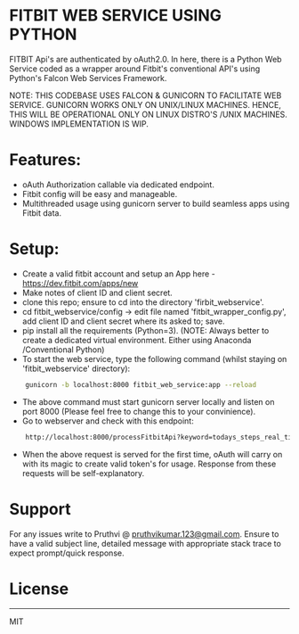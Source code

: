 # FITBIT WEB SERVICE USING PYTHON

FITBIT Api's are authenticated by oAuth2.0. In here, there is a Python Web Service coded as a wrapper around Fitbit's conventional API's using Python's Falcon Web Services Framework. 

NOTE: THIS CODEBASE USES FALCON & GUNICORN TO  FACILITATE WEB SERVICE. GUNICORN WORKS ONLY ON UNIX/LINUX MACHINES. HENCE, THIS WILL BE OPERATIONAL ONLY ON LINUX DISTRO'S /UNIX MACHINES. WINDOWS IMPLEMENTATION IS WIP.

# Features:
  - oAuth Authorization callable via dedicated endpoint.
  - Fitbit config will be easy and manageable.
  - Multithreaded usage using gunicorn server to build seamless apps using Fitbit data.

# Setup:
- Create a valid fitbit account and setup an App here - https://dev.fitbit.com/apps/new
- Make notes of client ID and client secret.
- clone this repo; ensure to cd into the directory 'firbit_webservice'.
- cd fitbit_webservice/config -> edit file named 'fitbit_wrapper_config.py', add client ID and client secret where its asked to; save.
- pip install all the requirements (Python=3). (NOTE: Always better to create a dedicated virtual environment. Either using Anaconda /Conventional Python)
- To start the web service, type the following command (whilst staying on 'fitbit_webservice' directory):
```sh
    gunicorn -b localhost:8000 fitbit_web_service:app --reload
```
- The above command must start gunicorn server locally and listen on port 8000 (Please feel free to change this to your convinience).
- Go to webserver and check with this endpoint:
```sh
    http://localhost:8000/processFitbitApi?keyword=todays_steps_real_time
```
- When the above request is served for the first time, oAuth will carry on with its magic to create valid token's for usage. Response from these requests will be self-explanatory.

# Support
For any issues write to Pruthvi @ pruthvikumar.123@gmail.com. Ensure to have a valid subject line, detailed message with appropriate stack trace to expect prompt/quick response. 

# License
----
MIT
